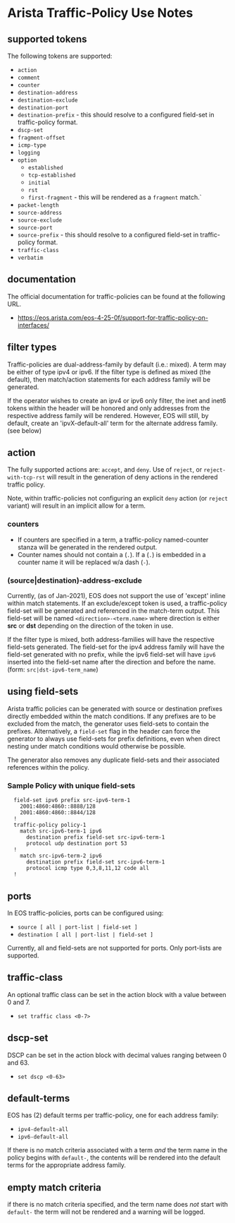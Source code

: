 # Arista Traffic-Policy Use Notes

## supported tokens

The following tokens are supported:
- `action`
- `comment`
- `counter`
- `destination-address`
- `destination-exclude`
- `destination-port`
- `destination-prefix` - this should resolve to a configured field-set in
  traffic-policy format.
- `dscp-set`
- `fragment-offset`
- `icmp-type`
- `logging`
- `option`
  - `established`
  - `tcp-established`
  - `initial`
  - `rst`
  - `first-fragment` - this  will be rendered as a `fragment` match.`
- `packet-length`
- `source-address`
- `source-exclude`
- `source-port`
- `source-prefix` - this should resolve to a configured field-set in
  traffic-policy format.
- `traffic-class`
- `verbatim`

## documentation

The official documentation for traffic-policies can be found at the following URL.

 - <https://eos.arista.com/eos-4-25-0f/support-for-traffic-policy-on-interfaces/>

## filter types

Traffic-policies are dual-address-family by default (i.e.: mixed). A term may be
either of type ipv4 or ipv6. If the filter type is defined as mixed (the
default), then match/action statements for each address family will be
generated.

If the operator wishes to create an ipv4 or ipv6 only filter, the inet and inet6
tokens within the header will be honored and only addresses from the respective
address family will be rendered. However, EOS will still, by default, create an
'ipvX-default-all' term for the alternate address family. (see below)

## action

The fully supported actions are: `accept`, and `deny`. Use of `reject`, or
`reject-with-tcp-rst` will result in the generation of deny actions in the
rendered traffic policy.

Note, within traffic-policies not configuring an explicit `deny` action (or
`reject` variant) will result in an implicit allow for a term.

### counters

- If counters are specified in a term, a traffic-policy named-counter stanza
  will be generated in the rendered output.
- Counter names should not contain a (`.`). If a (`.`) is embedded in a counter
  name it will be replaced w/a dash (`-`).

### (source|destination)-address-exclude

Currently, (as of Jan-2021), EOS does not support the use of 'except' inline
within match statements. If an exclude/except token is used, a traffic-policy
field-set will be generated and referenced in the match-term output. This
field-set will be named `<direction>-<term.name>` where direction is either
**src** or **dst** depending on the direction of the token in use.

If the filter type is mixed, both address-families will have the respective
field-sets generated. The field-set for the ipv4 address family will have the
field-set generated with no prefix, while the ipv6 field-set will have `ipv6`
inserted into the field-set name after the direction and before the name.
(form: `src|dst-ipv6-term_name`)

## using field-sets

Arista traffic policies can be generated with source or destination prefixes
directly embedded within the match conditions.  If any prefixes are to be
excluded from the match, the generator uses field-sets to contain the prefixes.
Alternatively, a `field-set` flag in the header can force the generator to
always use field-sets for prefix definitions, even when direct nesting under
match conditions would otherwise be possible.

The generator also removes any duplicate field-sets and their associated
references within the policy.

### Sample Policy with unique field-sets

      field-set ipv6 prefix src-ipv6-term-1
        2001:4860:4860::8888/128
        2001:4860:4860::8844/128
      !
      traffic-policy policy-1
        match src-ipv6-term-1 ipv6
          destination prefix field-set src-ipv6-term-1
          protocol udp destination port 53
      !
        match src-ipv6-term-2 ipv6
          destination prefix field-set src-ipv6-term-1
          protocol icmp type 0,3,8,11,12 code all
      !

## ports

In EOS traffic-policies, ports can be configured using:

- `source [ all | port-list | field-set ]`
- `destination [ all | port-list | field-set ]`

Currently, all and field-sets are not supported for ports. Only port-lists are
supported.

## traffic-class

An optional traffic class can be set in the action block with a value between 0
and 7.

- `set traffic class <0-7>`

## dscp-set

DSCP can be set in the action block with decimal values ranging between 0 and 63.

- `set dscp <0-63>`

## default-terms

EOS has (2) default terms per traffic-policy, one for each address family:

- `ipv4-default-all`
- `ipv6-default-all`

If there is no match criteria associated with a term _and_ the term name in the
policy begins with `default-`, the contents will be rendered into the default
terms for the appropriate address family.

## empty match criteria

if there is no match criteria specified, and the term name does _not_ start with
`default-` the term will not be rendered and a warning will be logged.
